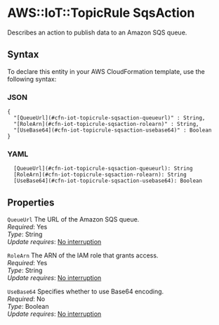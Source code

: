 # AWS::IoT::TopicRule SqsAction<a name="aws-properties-iot-topicrule-sqsaction"></a>

Describes an action to publish data to an Amazon SQS queue\.

## Syntax<a name="aws-properties-iot-topicrule-sqsaction-syntax"></a>

To declare this entity in your AWS CloudFormation template, use the following syntax:

### JSON<a name="aws-properties-iot-topicrule-sqsaction-syntax.json"></a>

```
{
  "[QueueUrl](#cfn-iot-topicrule-sqsaction-queueurl)" : String,
  "[RoleArn](#cfn-iot-topicrule-sqsaction-rolearn)" : String,
  "[UseBase64](#cfn-iot-topicrule-sqsaction-usebase64)" : Boolean
}
```

### YAML<a name="aws-properties-iot-topicrule-sqsaction-syntax.yaml"></a>

```
  [QueueUrl](#cfn-iot-topicrule-sqsaction-queueurl): String
  [RoleArn](#cfn-iot-topicrule-sqsaction-rolearn): String
  [UseBase64](#cfn-iot-topicrule-sqsaction-usebase64): Boolean
```

## Properties<a name="aws-properties-iot-topicrule-sqsaction-properties"></a>

`QueueUrl` <a name="cfn-iot-topicrule-sqsaction-queueurl"></a>
The URL of the Amazon SQS queue\.  
_Required_: Yes  
_Type_: String  
_Update requires_: [No interruption](https://docs.aws.amazon.com/AWSCloudFormation/latest/UserGuide/using-cfn-updating-stacks-update-behaviors.html#update-no-interrupt)

`RoleArn` <a name="cfn-iot-topicrule-sqsaction-rolearn"></a>
The ARN of the IAM role that grants access\.  
_Required_: Yes  
_Type_: String  
_Update requires_: [No interruption](https://docs.aws.amazon.com/AWSCloudFormation/latest/UserGuide/using-cfn-updating-stacks-update-behaviors.html#update-no-interrupt)

`UseBase64` <a name="cfn-iot-topicrule-sqsaction-usebase64"></a>
Specifies whether to use Base64 encoding\.  
_Required_: No  
_Type_: Boolean  
_Update requires_: [No interruption](https://docs.aws.amazon.com/AWSCloudFormation/latest/UserGuide/using-cfn-updating-stacks-update-behaviors.html#update-no-interrupt)
